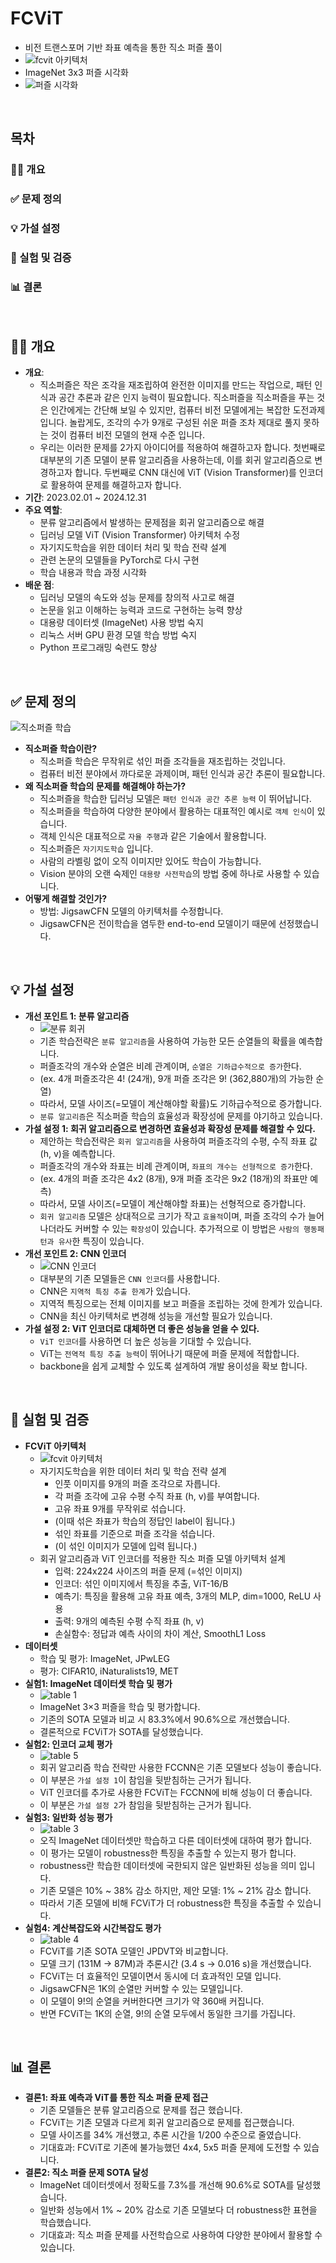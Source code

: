 # FCViT
* 비전 트랜스포머 기반 좌표 예측을 통한 직소 퍼즐 풀이
* ![fcvit 아키텍처](https://github.com/user-attachments/assets/87ac17a0-2590-4bdc-bb03-a8f1937add0c)
* ImageNet 3x3 퍼즐 시각화
* ![퍼즐 시각화](https://github.com/user-attachments/assets/8239f58b-772f-4676-8e77-c9fd514a82d9)
<br>
 
## 목차
### 👨‍🏫 개요
### ✅ 문제 정의
### 💡 가설 설정
### 🔬 실험 및 검증
### 📊 결론
<br>


## 👨‍🏫 개요
* __개요__: 
  * 직소퍼즐은 작은 조각을 재조립하여 완전한 이미지를 만드는 작업으로, 패턴 인식과 공간 추론과 같은 인지 능력이 필요합니다. 직소퍼즐을 직소퍼즐을 푸는 것은 인간에게는 간단해 보일 수 있지만, 컴퓨터 비전 모델에게는 복잡한 도전과제 입니다. 놀랍게도, 조각의 수가 9개로 구성된 쉬운 퍼즐 조차 제대로 풀지 못하는 것이 컴퓨터 비전 모델의 현재 수준 입니다. 
  * 우리는 이러한 문제를 2가지 아이디어를 적용하여 해결하고자 합니다. 첫번째로 대부분의 기존 모델이 분류 알고리즘을 사용하는데, 이를 회귀 알고리즘으로 변경하고자 합니다. 두번째로 CNN 대신에 ViT (Vision Transformer)를 인코더로 활용하여 문제를 해결하고자 합니다.
* __기간__: 2023.02.01 ~ 2024.12.31
* __주요 역할__: 
  * 분류 알고리즘에서 발생하는 문제점을 회귀 알고리즘으로 해결
  * 딥러닝 모델 ViT (Vision Transformer) 아키텍처 수정
  * 자기지도학습을 위한 데이터 처리 및 학습 전략 설계
  * 관련 논문의 모델들을 PyTorch로 다시 구현
  * 학습 내용과 학습 과정 시각화
* __배운 점__: 
  * 딥러닝 모델의 속도와 성능 문제를 창의적 사고로 해결
  * 논문을 읽고 이해하는 능력과 코드로 구현하는 능력 향상
  * 대용량 데이터셋 (ImageNet) 사용 방법 숙지
  * 리눅스 서버 GPU 환경 모델 학습 방법 숙지
  * Python 프로그래밍 숙련도 향상
<br>



## ✅ 문제 정의
![직소퍼즐 학습](https://github.com/user-attachments/assets/302663fc-07b0-438e-acb8-8791b5e00455)
* __직소퍼즐 학습이란?__
  * 직소퍼즐 학습은 무작위로 섞인 퍼즐 조각들을 재조립하는 것입니다.
  * 컴퓨터 비전 분야에서 까다로운 과제이며, 패턴 인식과 공간 추론이 필요합니다.
* __왜 직소퍼즐 학습의 문제를 해결해야 하는가?__
  * 직소퍼즐을 학습한 딥러닝 모델은 `패턴 인식과 공간 추론 능력` 이 뛰어납니다.
  * 직소퍼즐을 학습하여 다양한 분야에서 활용하는 대표적인 예시로 `객체 인식`이 있습니다.
  * 객체 인식은 대표적으로 `자율 주행`과 같은 기술에서 활용합니다.
  * 직소퍼즐은 `자기지도학습` 입니다.
  * 사람의 라벨링 없이 오직 이미지만 있어도 학습이 가능합니다.
  * Vision 분야의 오랜 숙제인 `대용량 사전학습`의 방법 중에 하나로 사용할 수 있습니다.
* __어떻게 해결할 것인가?__
  * 방법: JigsawCFN 모델의 아키텍처를 수정합니다.
  * JigsawCFN은 전이학습을 염두한 end-to-end 모델이기 때문에 선정했습니다.
<br>



## 💡 가설 설정
* __개선 포인트 1: 분류 알고리즘__
  * ![분류 회귀](https://github.com/user-attachments/assets/5aa8f5bf-67ae-4c64-86a0-53fbff89cc5a)
  * 기존 학습전략은 `분류 알고리즘`을 사용하여 가능한 모든 순열들의 확률을 예측합니다.
  * 퍼즐조각의 개수와 순열은 비례 관계이며, `순열은 기하급수적으로 증가`한다.
  * (ex. 4개 퍼즐조각은 4! (24개), 9개 퍼즐 조각은 9! (362,880개)의 가능한 순열)
  * 따라서, 모델 사이즈(=모델이 계산해야할 확률)도 기하급수적으로 증가합니다.
  * `분류 알고리즘`은 직소퍼즐 학습의 효율성과 확장성에 문제를 야기하고 있습니다.
* __가설 설정 1: 회귀 알고리즘으로 변경하면 효율성과 확장성 문제를 해결할 수 있다.__
  * 제안하는 학습전략은 `회귀 알고리즘`을 사용하여 퍼즐조각의 수평, 수직 좌표 값 (h, v)을 예측합니다.
  * 퍼즐조각의 개수와 좌표는 비례 관계이며, `좌표의 개수는 선형적으로 증가`한다.
  * (ex. 4개의 퍼즐 조각은 4x2 (8개), 9개 퍼즐 조각은 9x2 (18개)의 좌표만 예측)
  * 따라서, 모델 사이즈(=모델이 계산해야할 좌표)는 선형적으로 증가합니다.
  * `회귀 알고리즘` 모델은 상대적으로 크기가 작고 `효율적`이며, 퍼즐 조각의 수가 늘어나더라도 커버할 수 있는 `확장성`이 있습니다. 추가적으로 이 방법은 `사람의 행동패턴과 유사`한 특징이 있습니다.
* __개선 포인트 2: CNN 인코더__
  * ![CNN 인코더](https://github.com/user-attachments/assets/abcc7319-ff45-4d2f-82eb-9f6483bc4417)
  * 대부분의 기존 모델들은 `CNN 인코더`를 사용합니다.
  * CNN은 `지역적 특징 추출 한계`가 있습니다.
  * 지역적 특징으로는 전체 이미지를 보고 퍼즐을 조립하는 것에 한계가 있습니다.
  * CNN을 최신 아키텍처로 변경해 성능을 개선할 필요가 있습니다.
* __가설 설정 2: ViT 인코더로 대체하면 더 좋은 성능을 얻을 수 있다.__
  * `ViT 인코더`를 사용하면 더 높은 성능을 기대할 수 있습니다.
  * ViT는 `전역적 특징 추출 능력`이 뛰어나기 때문에 퍼즐 문제에 적합합니다.
  * backbone을 쉽게 교체할 수 있도록 설계하여 개발 용이성을 확보 합니다.
<br>



## 🔬 실험 및 검증
* __FCViT 아키텍처__
  * ![fcvit 아키텍처](https://github.com/user-attachments/assets/87ac17a0-2590-4bdc-bb03-a8f1937add0c)
  * 자기지도학습을 위한 데이터 처리 및 학습 전략 설계
    * 인풋 이미지를 9개의 퍼즐 조각으로 자릅니다.
    * 각 퍼즐 조각에 고유 수평 수직 좌표 (h, v)를 부여합니다.
    * 고유 좌표 9개를 무작위로 섞습니다.
    * (이때 섞은 좌표가 학습의 정답인 label이 됩니다.)
    * 섞인 좌표를 기준으로 퍼즐 조각을 섞습니다.
    * (이 섞인 이미지가 모델에 입력 됩니다.)
  * 회귀 알고리즘과 ViT 인코더를 적용한 직소 퍼즐 모델 아키텍처 설계
    * 입력: 224x224 사이즈의 퍼즐 문제 (=섞인 이미지)
    * 인코더: 섞인 이미지에서 특징을 추출, ViT-16/B
    * 예측기: 특징을 활용해 고유 좌표 예측, 3개의 MLP, dim=1000, ReLU 사용
    * 출력: 9개의 예측된 수평 수직 좌표 (h, v)
    * 손실함수: 정답과 예측 사이의 차이 계산, SmoothL1 Loss
* __데이터셋__
  * 학습 및 평가: ImageNet, JPwLEG
  * 평가: CIFAR10, iNaturalists19, MET
* __실험1: ImageNet 데이터셋 학습 및 평가__
  * ![table 1](https://github.com/user-attachments/assets/66ab979a-f70b-49d2-9737-1b25c7d5819c)
  * ImageNet 3×3 퍼즐을 학습 및 평가합니다.
  * 기존의 SOTA 모델과 비교 시 83.3%에서 90.6%으로 개선했습니다.
  * 결론적으로 FCViT가 SOTA를 달성했습니다. 
* __실험2: 인코더 교체 평가__
  * ![table 5](https://github.com/user-attachments/assets/1053cd56-45dc-4694-931e-ac48ea1c9969)
  * 회귀 알고리즘 학습 전략만 사용한 FCCNN은 기존 모델보다 성능이 좋습니다.
  * 이 부분은 `가설 설정 1`이 참임을 뒷받침하는 근거가 됩니다.
  * ViT 인코더를 추가로 사용한 FCViT는 FCCNN에 비해 성능이 더 좋습니다.
  * 이 부분은 `가설 설정 2`가 참임을 뒷받침하는 근거가 됩니다.
* __실험3: 일반화 성능 평가__
  * ![table 3](https://github.com/user-attachments/assets/83b24f71-4afd-458e-b91b-551aa35bc6e3)
  * 오직 ImageNet 데이터셋만 학습하고 다른 데이터셋에 대하여 평가 합니다.
  * 이 평가는 모델이 robustness한 특징을 추출할 수 있는지 평가 합니다.
  * robustness란 학습한 데이터셋에 국한되지 않은 일반화된 성능을 의미 입니다.
  * 기존 모델은 10% ~ 38% 감소 하지만, 제안 모델: 1% ~ 21% 감소 합니다.
  * 따라서 기존 모델에 비해 FCViT가 더 robustness한 특징을 추출할 수 있습니다.
* __실험4: 계산복잡도와 시간복잡도 평가__
  * ![table 4](https://github.com/user-attachments/assets/c62c7b1e-239e-4350-860d-628eb3c6878a)
  * FCViT를 기존 SOTA 모델인 JPDVT와 비교합니다.
  * 모델 크기 (131M -> 87M)과 추론시간 (3.4 s -> 0.016 s)을 개선했습니다.
  * FCViT는 더 효율적인 모델이면서 동시에 더 효과적인 모델 입니다.
  * JigsawCFN은 1K의 순열만 커버할 수 있는 모델입니다.
  * 이 모델이 9!의 순열을 커버한다면 크기가 약 360배 커집니다.
  * 반면 FCViT는 1K의 순열, 9!의 순열 모두에서 동일한 크기를 가집니다.
<br>



## 📊 결론
* __결론1: 좌표 예측과 ViT를 통한 직소 퍼즐 문제 접근__
  * 기존 모델들은 분류 알고리즘으로 문제를 접근 했습니다.
  * FCViT는 기존 모델과 다르게 회귀 알고리즘으로 문제를 접근했습니다.
  * 모델 사이즈를 34% 개선했고, 추론 시간을 1/200 수준으로 줄였습니다.
  * 기대효과: FCViT로 기존에 불가능했던 4x4, 5x5 퍼즐 문제에 도전할 수 있습니다.
* __결론2: 직소 퍼즐 문제 SOTA 달성__
  * ImageNet 데이터셋에서 정확도를 7.3%를 개선해 90.6%로 SOTA를 달성했습니다.
  * 일반화 성능에서 1% ~ 20% 감소로 기존 모델보다 더 robustness한 표현을 학습했습니다.
  * 기대효과: 직소 퍼즐 문제를 사전학습으로 사용하여 다양한 분야에서 활용할 수 있습니다.
<br>
